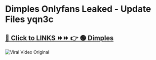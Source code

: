 
 # Dimples Onlyfans Leaked - Update Files yqn3c

## <h2><a href="https://clipsfans.com/Dimples&ref=git">🔗 Click to LINKS ⏩⏩ 👉 🟢 Dimples </a></h2>

<a href="https://clipsfans.com/Dimples&ref=git" rel="nofollow" data-target="animated-image.originalLink"><img src="https://i.ibb.co.com/xMMVF88/686577567.gif" alt="Viral Video Original" style="max-width: 100%; display: inline-block;" data-target="animated-image.originalImage"></a>

